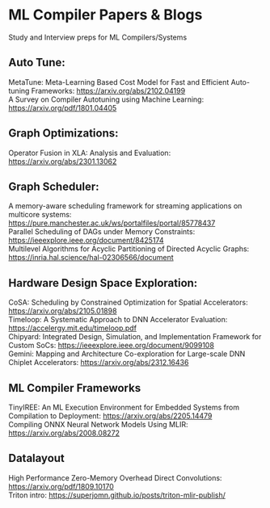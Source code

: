 # ML Compiler Papers & Blogs
Study and Interview preps for ML Compilers/Systems

## Auto Tune:
MetaTune: Meta-Learning Based Cost Model for Fast and Efficient Auto-tuning Frameworks: https://arxiv.org/abs/2102.04199 \
A Survey on Compiler Autotuning using Machine Learning: https://arxiv.org/pdf/1801.04405

## Graph Optimizations:
Operator Fusion in XLA: Analysis and Evaluation: https://arxiv.org/abs/2301.13062

## Graph Scheduler:
A memory-aware scheduling framework for streaming applications on multicore systems: https://pure.manchester.ac.uk/ws/portalfiles/portal/85778437 \
Parallel Scheduling of DAGs under Memory Constraints: https://ieeexplore.ieee.org/document/8425174 \
Multilevel Algorithms for Acyclic Partitioning of Directed Acyclic Graphs: https://inria.hal.science/hal-02306566/document

## Hardware Design Space Exploration:
CoSA: Scheduling by Constrained Optimization for Spatial Accelerators: https://arxiv.org/abs/2105.01898 \
Timeloop: A Systematic Approach to DNN Accelerator Evaluation: https://accelergy.mit.edu/timeloop.pdf \
Chipyard: Integrated Design, Simulation, and Implementation Framework for Custom SoCs: https://ieeexplore.ieee.org/document/9099108 \
Gemini: Mapping and Architecture Co-exploration for Large-scale DNN Chiplet Accelerators: https://arxiv.org/abs/2312.16436

## ML Compiler Frameworks
TinyIREE: An ML Execution Environment for Embedded Systems from Compilation to Deployment: https://arxiv.org/abs/2205.14479 \
Compiling ONNX Neural Network Models Using MLIR: https://arxiv.org/abs/2008.08272

## Datalayout
High Performance Zero-Memory Overhead Direct Convolutions: https://arxiv.org/pdf/1809.10170 \
Triton intro: https://superjomn.github.io/posts/triton-mlir-publish/




